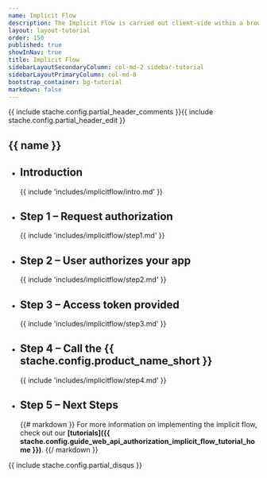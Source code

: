 ```yaml
---
name: Implicit Flow
description: The Implicit Flow is carried out client-side within a browser-based app. Since the code is available to the browser, the <%= stache.config.guide_apps_client_secret_name %> cannot be kept a secret and is not used to request an access token.  As a result, the access tokens that are issued are short-lived and there are no refresh tokens to extend them when they expire.
layout: layout-tutorial
order: 150
published: true
showInNav: true
title: Implicit Flow
sidebarLayoutSecondaryColumn: col-md-2 sidebar-tutorial
sidebarLayoutPrimaryColumn: col-md-8
bootstrap_container: bg-tutorial
markdown: false
---
```


{{ include stache.config.partial_header_comments }}{{ include stache.config.partial_header_edit }}

<section class="section-padding bg-tutorial">
  <div class="text-center">
    <h1 class="tutorial">{{ name }}</h1>

<ul class="slide-container">
<li class="introslide">
<h2 class="tutorial">Introduction</h2>

{{ include 'includes/implicitflow/intro.md' }}

</li>

<li class="slide">
<h2 class="tutorial">Step 1 &#8211; Request authorization</h2>

{{ include 'includes/implicitflow/step1.md' }}

</li>

<li class="slide">
<h2 class="tutorial">Step 2 &#8211; User authorizes your app</h2>

{{ include 'includes/implicitflow/step2.md' }}

</li>

<li class="slide">
<h2 class="tutorial">Step 3 &#8211; Access token provided</h2>

{{ include 'includes/implicitflow/step3.md' }}

</li>

<li class="slide">
<h2 class="tutorial">Step 4 &#8211; Call the {{ stache.config.product_name_short }}</h2>

{{ include 'includes/implicitflow/step4.md' }}

</li>

<li class="slide">
<h2 class="tutorial">Step 5 &#8211; Next Steps</h2>

{{# markdown }}
For more information on implementing the implicit flow, check out our **[tutorials]({{ stache.config.guide_web_api_authorization_implicit_flow_tutorial_home }})**.
{{/ markdown }}
</li>


</div></section>

{{ include stache.config.partial_disqus }}
